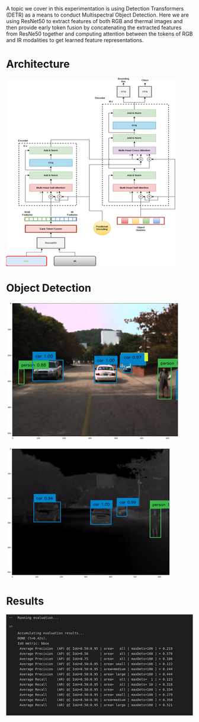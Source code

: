 A topic we cover in this experimentation is using Detection Transformers (DETR) as a means to conduct Multispectral Object Detection. Here we are using ResNet50 to extract features of both RGB and thermal images and then provide early token fusion by concatenating the extracted features from ResNe50 together and computing attention between the tokens of RGB and IR modalities to get learned feature representations.

# Architecture
![alt text](./Modified-DETR.png)

# Object Detection
![Visible RGB](./Picture2.png)

![Thermal IR](./Picture3.png)

# Results
![alt text](./Picture4.png)
